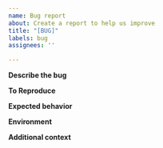 ```yaml
---
name: Bug report
about: Create a report to help us improve
title: "[BUG]"
labels: bug
assignees: ''

---
```


**Describe the bug**
<!--
A high-level description of what the bug is. Make sure to clearly and concisely describe where the bug was encountered, what happened and what you expected to happen. Provide more details on each of these in the sections below.
-->

**To Reproduce**
<!--
Provide the information necessary to reproduce a bug with ``dachshund``. If the bug
occurred when executing code, provide a minimially reproducible code example,
including any example data needed. See [stackoverflow on minimally reproducible examples](https://stackoverflow.com/help/minimal-reproducible-example) for background.

If the bug arose in another context, provide instructions for recreating the bug.
-->


**Expected behavior**
<!--
Provide more detail on what you expected to happen.
-->


**Environment**
<!--
Please provide information about the environment you encountered the bug in. If your bug was related to running ``dachshund`` Python code, provide details about your Python environment (e.g., operating system and version, version of Python, version of ``dachshund``, version of other related packages, etc).

If your bug is related to how our documentation renders, let us know if you are viewing it on a desktop, smartphone, or other device. Also let us know the browser and version you are using.
-->


**Additional context**
<!--
Add any other context about the problem here.
-->
